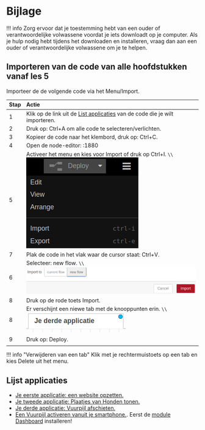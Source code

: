 # Bijlage

!!! info
    Zorg ervoor dat je toestemming hebt van een ouder of verantwoordelijke volwassene voordat je iets downloadt op je computer. Als je hulp nodig hebt tijdens het downloaden en installeren, vraag dan aan een ouder of verantwoordelijke volwassene om je te helpen.


## Importeren van de code van alle hoofdstukken vanaf les 5

Importeer de de volgende code via het Menu/Import.

|Stap        | Actie      |
|:---------- | :---------- |
| 1 | Klik op de link uit de [List applicaties](#Lijst-applicaties) van de code die je wilt importeren. |
| 2 | Druk op: Ctrl+A om alle code te selecteren/verlichten. |
| 3 | Kopieer de code naar het klembord, druk op: Ctrl+C. |
| 4 | Open de node-editor: <IP raspberry pi>:1880 |
| 5 | Activeer het menu en kies voor Import of druk op Ctrl+I. ``\\``![appendix_1_1.png ](assets/appendix_1_1.png) |
| 7 | Plak de code in het vlak waar de cursor staat: Ctrl+V. |
| 6 | Selecteer: new flow. ``\\``![appendix_1_2.png](assets/appendix_1_2.png) |
| 8 | Druk op de rode toets Import. |
| 8 | Er verschijnt een niewe tab met de knooppunten erin. ``\\``![appendix_1_3.png](assets/appendix_1_3.png) |
| 9 | Druk op: Deploy. |
||

!!! info "Verwijderen van een tab"
    Klik met je rechtermuistoets op een tab en kies Delete uit het menu.

## Lijst applicaties
- [Je eerste applicatie: een website opzetten.](assets/eerste.json)
- [Je tweede applicatie: Plaatjes van Honden tonen.](assets/tweede.json)
- [Je derde applicatie: Vuurpijl afschieten.](assets/derde.json)
- [Een Vuurpijl activeren vanuit je smartphone.](assets/smartphone.json). Eerst de [module Dashboard](..//chapter8/index.html#Stap-1-De-Node-RED-Dashboard-module-downloaden.) installeren!